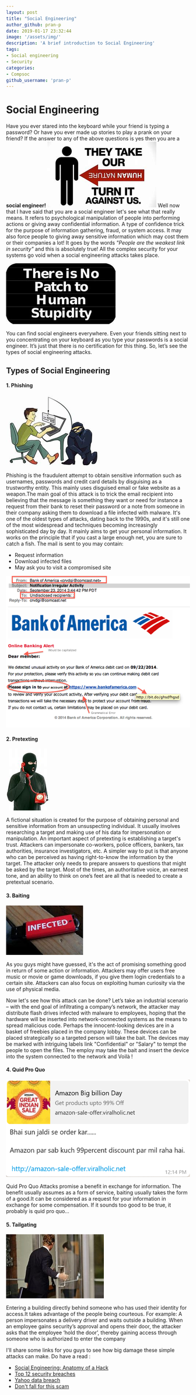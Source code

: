 ```yaml
---
layout: post
title: "Social Engineering"
author_github: pran-p
date: 2019-01-17 23:32:44
image: '/assets/img/'
description: 'A brief introduction to Social Engineering'
tags:
- Social engineering
- Security
categories:
- Compsoc
github_username: 'pran-p'
---
```


# Social Engineering

Have you ever stared into the keyboard while your friend is typing a password? Or have you ever made up stories to play a prank on your friend? If the answer to any of the above questions is yes then you are a **social engineer!**
![image](/blog/assets/img/social-engineering/0.jpg) 
Well now that I have said that you are a social engineer let's see what that really means.
It refers to psychological manipulation of people into performing actions or giving away confidential information. A type of confidence trick for the purpose of information gathering, fraud, or system access. It may also force people to giving away sensitive information which may cost them or their companies a lot!
It goes by the words *"People are the weakest link in security"* and this is absolutely true! All the complex security for your systems go void when a social engineering attacks takes place.

![image](/blog/assets/img/social-engineering/1.jpg) 

You can find social engineers everywhere. Even your friends sitting next to you concentrating on your keyboard as you type your passwords is a social engineer. It’s just that there is no certification for this thing. So, let’s see the types of social engineering attacks.

## Types of Social Engineering

#### 1. Phishing

![phishing](/blog/assets/img/social-engineering/2.jpg) 

Phishing is the fraudulent attempt to obtain sensitive information such as usernames, passwords and credit card details by disguising as a trustworthy entity. This mainly uses disguised email or fake website as a weapon.The main goal of this attack is to trick the email recipient into believing that the message is something they want or need for instance a request from their bank to reset their password or a note from someone in their company asking them to download a file infected with malware. It's one of the oldest types of attacks, dating back to the 1990s, and it's still one of the most widespread and techniques becoming increasingly sophisticated day by day. It mainly aims to get your personal information.
It works on the principle that if you cast a large enough net, you are sure to catch a fish.
The mail is sent to you may contain:

* Request information 
* Download infected files
* May ask you to visit a compromised site

![phishing](/blog/assets/img/social-engineering/6.png) 

#### 2. Pretexting

![pretexting](/blog/assets/img/social-engineering/3.jpg) 

A fictional situation is created for the purpose of obtaining personal and sensitive information from an unsuspecting individual. It usually involves researching a target and making use of his data for impersonation or manipulation. An important aspect of pretexting is establishing a target's trust.
Attackers can impersonate co-workers, police officers, bankers, tax authorities, insurance investigators, etc. A simpler way to put is that anyone who can be perceived as having right-to-know the information by the target. The attacker only needs to prepare answers to questions that might be asked by the target. Most of the times, an authoritative voice, an earnest tone, and an ability to think on one’s feet are all that is needed to create a pretextual scenario.

#### 3. Baiting

![baiting](/blog/assets/img/social-engineering/4.jpg) 

As you guys might have guessed, it's the act of promising something good in return of some action or information. Attackers may offer users free music or movie or game downloads, if you give them login credentials to a certain site. Attackers can also focus on exploiting human curiosity via the use of physical media.

Now let's see how this attack can be done?
Let’s take an industrial scenario – with the end goal of infiltrating a company’s network, the attacker may distribute flash drives infected with malware to employees, hoping that the hardware will be inserted into network-connected systems as the means to spread malicious code. Perhaps the innocent-looking devices are in a basket of freebies placed in the company lobby. These devices can be placed strategically so a targeted person will take the bait. The devices may be marked with intriguing labels link "Confidential" or "Salary" to tempt the people to open the files. The employ may take the bait and insert the device into the system connected to the network and Voilà !

#### 4. Quid Pro Quo

![quid-pro-quo](/blog/assets/img/social-engineering/7.PNG) 

Quid Pro Quo Attacks promise a benefit in exchange for information. The benefit usually assumes as a form of service, baiting usually takes the form of a good.It can be considered as a request for your information in exchange for some compensation. If it sounds too good to be true, it probably is quid pro quo…

#### 5. Tailgating

![tailgating](/blog/assets/img/social-engineering/5.jpg) 

Entering a building directly behind someone who has used their identity for access.It takes advantage of the people being courteous. For example: A person impersonates a delivery driver and waits outside a building. When an employee gains security’s approval and opens their door, the attacker asks that the employee ‘hold the door’, thereby gaining access through someone who is authorized to enter the company


I'll share some links for you guys to see how big damage these simple attacks can make. Do have a read :

- [Social Engineering: Anatomy of a Hack](https://www.csoonline.com/article/2123704/fraud-prevention/social-engineering--anatomy-of-a-hack.html?page=1)
- [Top 12 security breaches](https://heimdalsecurity.com/blog/12-true-stories-that-will-make-you-care-about-cyber-security/)
- [Yahoo data breach](https://www.wired.com/story/yahoo-breach-three-billion-accounts/)
- [Don't fall for this scam](https://www.thequint.com/news/webqoof/amazon-online-discount-scam-on-whatsapp)

